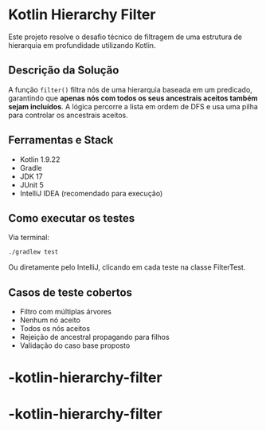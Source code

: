 # Kotlin Hierarchy Filter

Este projeto resolve o desafio técnico de filtragem de uma estrutura de hierarquia em profundidade utilizando Kotlin.

## Descrição da Solução

A função `filter()` filtra nós de uma hierarquia baseada em um predicado, garantindo que **apenas nós com todos os seus ancestrais aceitos também sejam incluídos**. A lógica percorre a lista em ordem de DFS e usa uma pilha para controlar os ancestrais aceitos.

## Ferramentas e Stack

- Kotlin 1.9.22
- Gradle
- JDK 17
- JUnit 5
- IntelliJ IDEA (recomendado para execução)

## Como executar os testes

Via terminal:

```bash
./gradlew test
```
Ou diretamente pelo IntelliJ, clicando em cada teste na classe FilterTest.

## Casos de teste cobertos
- Filtro com múltiplas árvores
- Nenhum nó aceito
- Todos os nós aceitos
- Rejeição de ancestral propagando para filhos
- Validação do caso base proposto


# -kotlin-hierarchy-filter
# -kotlin-hierarchy-filter
